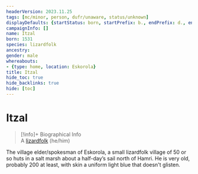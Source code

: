 ```yaml
---
headerVersion: 2023.11.25
tags: [mc/minor, person, dufr/unaware, status/unknown]
displayDefaults: {startStatus: born, startPrefix: b., endPrefix: d., endStatus: died}
campaignInfo: []
name: Itzal
born: 1531
species: lizardfolk
ancestry:
gender: male
whereabouts:
- {type: home, location: Eskorola}
title: Itzal
hide_toc: true
hide_backlinks: true
hide: [toc]
---
```

# Itzal
>[!info]+ Biographical Info  
> A [lizardfolk](<../../species/children-of-the-embodied-gods/lizardfolk/lizardfolk.md>) (he/him)  
>   
>> 

The village elder/spokesman of Eskorola, a small lizardfolk village of 50 or so huts in a salt marsh about a half-day’s sail north of Hamri. He is very old, probably 200 at least, with skin a uniform light blue that doesn't glisten.
